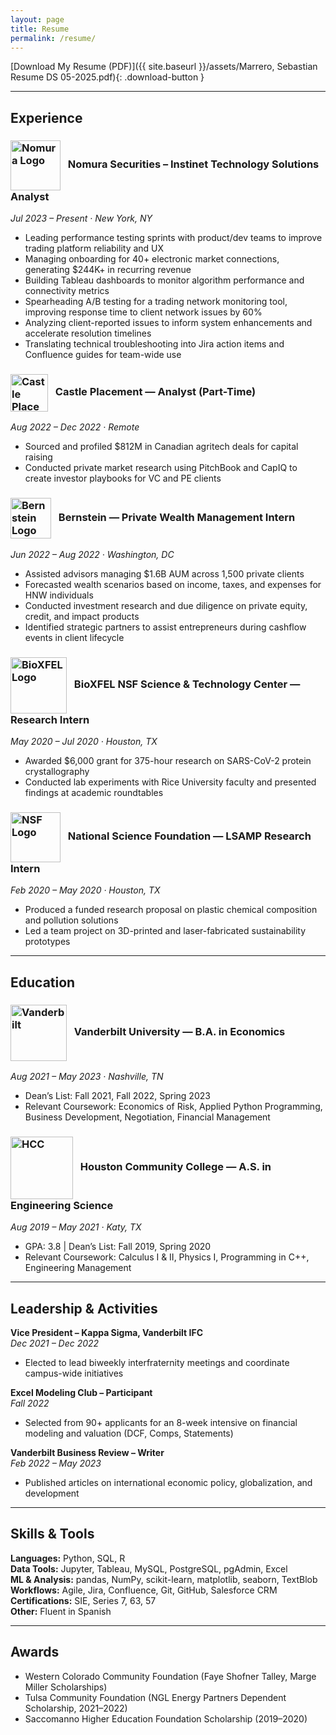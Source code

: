 ```yaml
---
layout: page
title: Resume
permalink: /resume/
---
```


[Download My Resume (PDF)]({{ site.baseurl }}/assets/Marrero, Sebastian Resume DS 05-2025.pdf){: .download-button }

---

## Experience

### <img src="{{ site.baseurl }}/assets/images/Nomura.png" alt="Nomura Logo" style="height: 80px; width: auto; vertical-align: middle; margin-right: 8px;"> Nomura Securities – Instinet Technology Solutions Analyst
*Jul 2023 – Present · New York, NY*  
- Leading performance testing sprints with product/dev teams to improve trading platform reliability and UX  
- Managing onboarding for 40+ electronic market connections, generating $244K+ in recurring revenue 
- Building Tableau dashboards to monitor algorithm performance and connectivity metrics  
- Spearheading A/B testing for a trading network monitoring tool, improving response time to client network issues by 60%  
- Analyzing client-reported issues to inform system enhancements and accelerate resolution timelines  
- Translating technical troubleshooting into Jira action items and Confluence guides for team-wide use  

### <img src="{{ site.baseurl }}/assets/images/castle.png" alt="Castle Placement Logo" style="height: 60px; width: auto; vertical-align: middle; margin-right: 8px;"> Castle Placement — Analyst (Part-Time)  
*Aug 2022 – Dec 2022 · Remote*  
- Sourced and profiled $812M in Canadian agritech deals for capital raising  
- Conducted private market research using PitchBook and CapIQ to create investor playbooks for VC and PE clients  

### <img src="{{ site.baseurl }}/assets/images/Bernstein.png" alt="Bernstein  Logo" style="height: 65px; width: auto; vertical-align: middle; margin-right: 8px;"> Bernstein — Private Wealth Management Intern  
*Jun 2022 – Aug 2022 · Washington, DC*  
- Assisted advisors managing $1.6B AUM across 1,500 private clients  
- Forecasted wealth scenarios based on income, taxes, and expenses for HNW individuals  
- Conducted investment research and due diligence on private equity, credit, and impact products  
- Identified strategic partners to assist entrepreneurs during cashflow events in client lifecycle  

### <img src="{{ site.baseurl }}/assets/images/bioxfel.png" alt="BioXFEL Logo" style="height: 90px; width: auto; vertical-align: middle; margin-right: 8px;"> BioXFEL NSF Science & Technology Center — Research Intern  
*May 2020 – Jul 2020 · Houston, TX*  
- Awarded $6,000 grant for 375-hour research on SARS-CoV-2 protein crystallography  
- Conducted lab experiments with Rice University faculty and presented findings at academic roundtables  

### <img src="{{ site.baseurl }}/assets/images/nsf.png" alt="NSF Logo" style="height: 80px; width: auto; vertical-align: middle; margin-right: 8px;"> National Science Foundation — LSAMP Research Intern  
*Feb 2020 – May 2020 · Houston, TX*  
- Produced a funded research proposal on plastic chemical composition and pollution solutions  
- Led a team project on 3D-printed and laser-fabricated sustainability prototypes  

---

## Education

### <img src="{{ site.baseurl }}/assets/images/Vanderbilt.png" alt="Vanderbilt" style="height: 90px; width: auto; vertical-align: middle; margin-right: 8px;"> Vanderbilt University — B.A. in Economics  
*Aug 2021 – May 2023 · Nashville, TN*  
- Dean’s List: Fall 2021, Fall 2022, Spring 2023  
- Relevant Coursework: Economics of Risk, Applied Python Programming, Business Development, Negotiation, Financial Management  

### <img src="{{ site.baseurl }}/assets/images/HCC.png" alt="HCC" style="height: 100px; width: auto; vertical-align: middle; margin-right: 8px;"> Houston Community College — A.S. in Engineering Science  
*Aug 2019 – May 2021 · Katy, TX*  
- GPA: 3.8 | Dean’s List: Fall 2019, Spring 2020  
- Relevant Coursework: Calculus I & II, Physics I, Programming in C++, Engineering Management  

---

## Leadership & Activities

**Vice President – Kappa Sigma, Vanderbilt IFC**  
*Dec 2021 – Dec 2022*  
- Elected to lead biweekly interfraternity meetings and coordinate campus-wide initiatives  

**Excel Modeling Club – Participant**  
*Fall 2022*  
- Selected from 90+ applicants for an 8-week intensive on financial modeling and valuation (DCF, Comps, Statements)  

**Vanderbilt Business Review – Writer**  
*Feb 2022 – May 2023*  
- Published articles on international economic policy, globalization, and development  

---

## Skills & Tools

**Languages:** Python, SQL, R  
**Data Tools:** Jupyter, Tableau, MySQL, PostgreSQL, pgAdmin, Excel  
**ML & Analysis:** pandas, NumPy, scikit-learn, matplotlib, seaborn, TextBlob  
**Workflows:** Agile, Jira, Confluence, Git, GitHub, Salesforce CRM  
**Certifications:** SIE, Series 7, 63, 57  
**Other:** Fluent in Spanish  

---

## Awards

- Western Colorado Community Foundation (Faye Shofner Talley, Marge Miller Scholarships)  
- Tulsa Community Foundation (NGL Energy Partners Dependent Scholarship, 2021–2022)  
- Saccomanno Higher Education Foundation Scholarship (2019–2020)  
